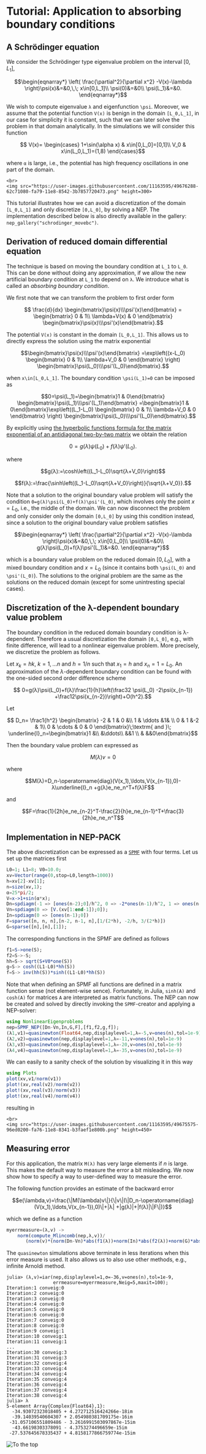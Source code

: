 
# Tutorial: Application to absorbing boundary conditions
## A Schrödinger equation

We consider the  Schrödinger type eigenvalue problem on the interval $[0,L_1]$,
```math
\begin{eqnarray*}
 \left(
 \frac{\partial^2}{\partial x^2}
-V(x)-\lambda
\right)\psi(x)&=&0,\,\; x\in[0,L_1]\\
   \psi(0)&=&0\\
   \psi(L_1)&=&0.
\end{eqnarray*}
```
We wish to compute eigenvalue ``λ`` and eigenfunction ``\psi``.
Moreover, we assume that the potential function ``V(x)`` is benign in
the domain ``[L_0,L_1]``, in our case for simplicity it is 
constant, such that we can later solve the problem in that domain analytically.
In the simulations we will consider this
function
```math
  V(x)=
\begin{cases}
1+\sin(\alpha x)  & x\in[0,L_0]=[0,1]\\
V_0 & x\in(L_0,L_1)=(1,8)
\end{cases}
```
where ``α`` is large, i.e., the potential has high frequency oscillations
in one part of the domain.
```@raw html
<br>
<img src="https://user-images.githubusercontent.com/11163595/49676288-62c71080-fa79-11e8-8542-3b7857720473.png" height=300>
```
This tutorial illustrates how we can avoid a discretization
of the domain ``[L_0,L_1]`` and only discretize ``[0,L_0]``,
by solving a NEP. The implementation described below
is also directly available in the gallery: `nep_gallery("schrodinger_movebc")`.

## Derivation of reduced domain differential equation

The technique is based on moving the boundary condition at ``L_1``
to ``L_0``. This can be done without doing any approximation,
if we allow the new artificial boundary condition at ``L_1``
to depend on ``λ``. We introduce what is called an *absorbing boundary condition*.



We first note that we can transform the problem to first order form
```math
  \frac{d}{dx}
\begin{bmatrix}\psi(x)\\\psi'(x)\end{bmatrix}
=
\begin{bmatrix}
0 & 1\\
\lambda+V(x) & 0
\end{bmatrix}
\begin{bmatrix}\psi(x)\\\psi'(x)\end{bmatrix}.
```
The potential ``V(x)`` is constant in the domain ``[L_0,L_1]``.
This  allows us to directly
express the solution using the matrix exponential
```math
\begin{bmatrix}\psi(x)\\\psi'(x)\end{bmatrix}
=\exp\left((x-L_0)
\begin{bmatrix}
0 & 1\\
\lambda+V_0 & 0
\end{bmatrix}
\right)
\begin{bmatrix}\psi(L_0)\\\psi'(L_0)\end{bmatrix}.
```
when ``x\in[L_0,L_1]``. The boundary condition ``\psi(L_1)=0`` can be imposed
as
```math
0=\psi(L_1)=\begin{bmatrix}1 & 0\end{bmatrix}
\begin{bmatrix}\psi(L_1)\\\psi'(L_1)\end{bmatrix}
=\begin{bmatrix}1 & 0\end{bmatrix}\exp\left((L_1-L_0)
\begin{bmatrix}
0 & 1\\
\lambda+V_0 & 0
\end{bmatrix}
\right)
\begin{bmatrix}\psi(L_0)\\\psi'(L_0)\end{bmatrix}.
```
By explicitly using [the hyperbolic functions formula for the matrix exponential of an antidiagonal
two-by-two matrix](https://math.stackexchange.com/q/3030982) we obtain the relation
```math
0=
g(λ)\psi(L_0)+
f(λ)\psi'(L_0).
```
where
```math
g(λ):=\cosh\left((L_1-L_0)\sqrt{λ+V_0}\right)
```
```math
f(λ):=\frac{\sinh\left((L_1-L_0)\sqrt{λ+V_0}\right)}{\sqrt{λ+V_0}}.
```
Note that a solution to the original boundary value problem will satisfy
the condition ``0=g(λ)\psi(L_0)+f(λ)\psi'(L_0)``, which involves
only the point $x=L_0$, i.e., the middle of the domain.
We can now disconnect the problem and only
consider only the domain ``[0,L_0]`` by using this condition instead,
since a solution to the original boundary value problem satisfies
```math
\begin{eqnarray*}
 \left(
 \frac{\partial^2}{\partial x^2}
-V(x)-\lambda
\right)\psi(x)&=&0,\,\; x\in[0,L_0]\\
   \psi(0)&=&0\\
   g(λ)\psi(L_0)+f(λ)\psi'(L_1)&=&0.
\end{eqnarray*}
```
which is a boundary value problem on the reduced domain $[0,L_0]$, 
with a mixed boundary condition and $x=L_0$ (since it contains
both ``\psi(L_0)`` and ``\psi'(L_0)``). The
solutions to the original problem are the same as the
solutions on the reduced domain (except for some unintresting special cases).


## Discretization of the λ-dependent boundary value problem

The boundary condition in the reduced domain boundary condition is λ-dependent.
Therefore a usual discretization the domain ``[0,L_0]``,
e.g., with finite difference, will lead to a nonlinear eigenvalue problem.
More precisely, we discretize the problem as follows.

Let $x_k=hk$, $k=1,\ldots n$ and $h=1/n$ such that $x_1=h$ and
$x_n=1=L_0$. An approximation of the $\lambda$-dependent boundary condition
can be found with the one-sided second order
difference scheme
```math
   0=g(λ)\psi(L_0)+f(λ)\frac{1}{h}\left(\frac32 \psi(L_0)
-2\psi(x_{n-1})
+\frac12\psi(x_{n-2})\right)+O(h^2).
```
Let
```math
  D_n=
\frac1{h^2}
\begin{bmatrix}
-2  & 1 & 0 &\\
1 & \ddots &1& \\
0 & 1 &-2 & 1\\
0 & \cdots & 0 & 0
\end{bmatrix}\;\textrm{ and }\;
\underline{I}_n=\begin{bmatrix}1 &\\ &\ddots\\ &&1 \\  & &&0\end{bmatrix}
```
Then the boundary value problem can expressed as
```math
M(λ)v=0
```
where
```math
M(λ)=D_n-\operatorname{diag}(V(x_1),\ldots,V(x_{n-1}),0)-λ\underline{I}_n
+g(λ)e_ne_n^T+f(λ)F
```
and
```math
F=\frac{1}{2h}e_ne_{n-2}^T-\frac{2}{h}e_ne_{n-1}^T+\frac{3}{2h}e_ne_n^T
```

## Implementation in NEP-PACK
The above discretization can be expressed as a [`SPMF`](types.md#SPMF) with
four terms. Let us set up the matrices first
```julia
L0=1; L1=8; V0=10.0;
xv=Vector(range(0,stop=L0,length=1000))
h=xv[2]-xv[1];
n=size(xv,1);
α=25*pi/2;
V=x->1+sin(α*x);
Dn=spdiagm(-1 => [ones(n-2);0]/h^2, 0 => -2*ones(n-1)/h^2, 1 => ones(n-1)/h^2)
Vn=spdiagm(0 => [V.(xv[1:end-1]);0]);
In=spdiagm(0 => [ones(n-1);0])
F=sparse([n, n, n],[n-2, n-1, n],[1/(2*h), -2/h, 3/(2*h)])
G=sparse([n],[n],[1]);
```
The corresponding functions in the SPMF are defined as follows
```julia
f1=S->one(S);
f2=S->-S;
hh=S-> sqrt(S+V0*one(S))
g=S-> cosh((L1-L0)*hh(S))
f=S-> inv(hh(S))*sinh((L1-L0)*hh(S))
```
Note that when defining an SPMF all functions are defined in a matrix function sense (not element-wise sence). Fortunately, in Julia, `sinh(A)` and `cosh(A)` for matrices `A` are interpreted as matrix functions. The NEP can now be created and solved by directly invoking the `SPMF`-creator and applying
a NEP-solver:
```julia
using NonlinearEigenproblems
nep=SPMF_NEP([Dn-Vn,In,G,F],[f1,f2,g,f]);
(λ1,v1)=quasinewton(Float64,nep,displaylevel=1,λ=-5,v=ones(n),tol=1e-9);
(λ2,v2)=quasinewton(nep,displaylevel=1,λ=-11,v=ones(n),tol=1e-9)
(λ3,v3)=quasinewton(nep,displaylevel=1,λ=-20,v=ones(n),tol=1e-9)
(λ4,v4)=quasinewton(nep,displaylevel=1,λ=-35,v=ones(n),tol=1e-9)
```
We can easily to a sanity check of the solution by visualizing it in this way
```julia
using Plots
plot(xv,v1/norm(v1))
plot!(xv,real(v2)/norm(v2))
plot!(xv,real(v3)/norm(v3))
plot!(xv,real(v4)/norm(v4))
```
resulting in
```@raw html
<br>
<img src="https://user-images.githubusercontent.com/11163595/49675575-96ed0200-fa76-11e8-8341-b3faef1e800b.png" height=450>
```

## Measuring error

For this application, the matrix ``M(λ)`` has very large elements if $n$ is large.
This makes the default way to measure the error a bit misleading. We now
show how to specify a way to user-defined way to measure the error.

The following function provides an estimate of the backward error
```math
e(\lambda,v)=\frac{\|M(\lambda)v\|}{\|v\|(\|D_n-\operatorname{diag}(V(x_1),\ldots,V(x_{n-1}),0)\|+|λ|
+|g(λ)|+|f(λ)|\|F\|)}
```
which we define as a function
```julia
myerrmeasure=(λ,v) ->
    norm(compute_Mlincomb(nep,λ,v))/
       (norm(v)*(norm(Dn-Vn)*abs(f1(λ))+norm(In)*abs(f2(λ))+norm(G)*abs(g(λ))+norm(F)*abs(f(λ))))

```
The  `quasinewton` simulations above terminate in less iterations when this
error measure is used. It also allows us to also use other methods, e.g., infinite Arnoldi method.
```julia-repl
julia> (λ,v)=iar(nep,displaylevel=1,σ=-36,v=ones(n),tol=1e-9,
                 errmeasure=myerrmeasure,Neig=5,maxit=100);
Iteration:1 conveig:0
Iteration:2 conveig:0
Iteration:3 conveig:0
Iteration:4 conveig:0
Iteration:5 conveig:0
Iteration:6 conveig:0
Iteration:7 conveig:0
Iteration:8 conveig:0
Iteration:9 conveig:1
Iteration:10 conveig:1
Iteration:11 conveig:1
...
Iteration:30 conveig:3
Iteration:31 conveig:3
Iteration:32 conveig:4
Iteration:33 conveig:4
Iteration:34 conveig:4
Iteration:35 conveig:4
Iteration:36 conveig:4
Iteration:37 conveig:4
Iteration:38 conveig:4
julia> λ
5-element Array{Complex{Float64},1}:
  -34.93072323018405 + 4.272712516424266e-18im
  -39.14039540604307 + 2.054980381709175e-16im
 -31.057106551809486 - 3.2616991503097867e-15im
  -43.66198303378091 - 4.3753274496659e-15im
 -27.537645678335437 + 4.8158177866759774e-15im
```

![To the top](http://jarlebring.se/onepixel.png?NEPPACKDOC_MOVEBC)
